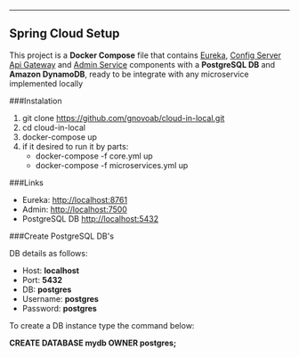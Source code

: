 
---

## Spring Cloud Setup

This project is a **Docker Compose** file that contains [Eureka](https://bitbucket.org/spacebarmediadev/eureka-service/), [Config Server](https://bitbucket.org/spacebarmediadev/config-server) [Api Gateway](https://bitbucket.org/spacebarmediadev/api-gateway) and [Admin Service](https://bitbucket.org/spacebarmediadev/admin-service) components with a **PostgreSQL DB** and **Amazon DynamoDB**, ready to be integrate with any microservice implemented locally


###Instalation
1. git clone https://github.com/gnovoab/cloud-in-local.git
2. cd cloud-in-local
3. docker-compose up
4. if it desired to run it by parts:
    *   docker-compose -f core.yml up
    *   docker-compose -f microservices.yml up  


###Links
* Eureka: [http://localhost:8761](http://localhost:8761)
* Admin: [http://localhost:7500](http://localhost:7500)
* PostgreSQL DB [http://localhost:5432](http://localhost:5432)


###Create PostgreSQL DB's

DB details as follows:
* Host: **localhost**
* Port: **5432**
* DB: **postgres**
* Username: **postgres**
* Password: **postgres**

To create a DB instance type the command below:

**CREATE DATABASE mydb OWNER postgres;**

